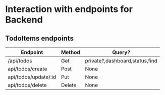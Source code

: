 # Interaction with endpoints for Backend
## TodoItems endpoints

| Endpoint             | Method | Query?                         |
|----------------------|--------|--------------------------------|
| /api/todos           | Get    | private?,dashboard,status,find |
| api/todos/create     | Post   | None                           |
| api/todos/update/:id | Put    | None                           |
| api/todos/delete     | Delete | None                           |
